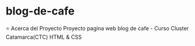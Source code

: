 # blog-de-cafe
⭐ Acerca del Proyecto
Proyecto pagina web blog de cafe - Curso Cluster Catamarca(CTC) HTML &amp; CSS
